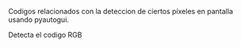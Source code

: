 Codigos relacionados con la deteccion de ciertos píxeles en pantalla usando pyautogui.

Detecta el codigo RGB